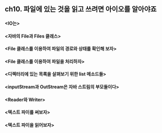 ## ch10. 파일에 있는 것을 읽고 쓰려면 아이오를 알아야죠
#### <IO는>
#### <자바의 File과 Files 클래스>
#### <File 클래스를 이용하여 파일의 경로와 상태를 확인해 보자>
#### <File 클래스를 이용하여 파일을 처리하자>
#### <디렉터리에 있는 목록을 살펴보기 위한 list 메소드들>
#### <inputStream과 OutStream은 자바 스트림의 부모들이다>
#### <Reader와 Writer>
#### <텍스트 파이를 써보자>
#### <텍스트 파이을 읽어보자>
